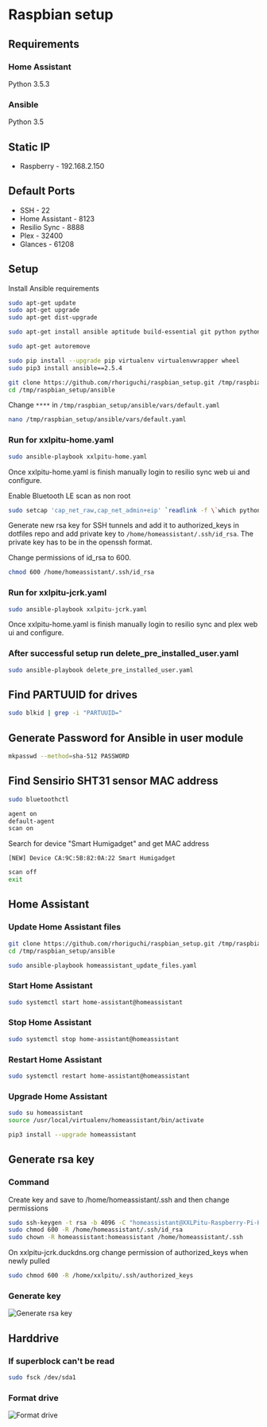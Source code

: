# Raspbian setup

## Requirements

### Home Assistant
Python 3.5.3

### Ansible
Python 3.5

## Static IP

- Raspberry - 192.168.2.150

## Default Ports

- SSH - 22
- Home Assistant - 8123
- Resilio Sync - 8888
- Plex - 32400
- Glances - 61208

## Setup

Install Ansible requirements

```bash
sudo apt-get update
sudo apt-get upgrade
sudo apt-get dist-upgrade

sudo apt-get install ansible aptitude build-essential git python python-apt python-dev python-pip python3 python3-apt python3-pip python3-venv rsync

sudo apt-get autoremove

sudo pip install --upgrade pip virtualenv virtualenvwrapper wheel
sudo pip3 install ansible==2.5.4
```

```bash
git clone https://github.com/rhoriguchi/raspbian_setup.git /tmp/raspbian_setup
cd /tmp/raspbian_setup/ansible
```

Change `****` in `/tmp/raspbian_setup/ansible/vars/default.yaml`

```bash
nano /tmp/raspbian_setup/ansible/vars/default.yaml
```

### Run for xxlpitu-home.yaml

```bash
sudo ansible-playbook xxlpitu-home.yaml
```

Once xxlpitu-home.yaml is finish manually login to resilio sync web ui and configure.

Enable Bluetooth LE scan as non root

```bash
sudo setcap 'cap_net_raw,cap_net_admin+eip' `readlink -f \`which python3\``
```

Generate new rsa key for SSH tunnels and add it to authorized_keys in dotfiles repo and add private key to `/home/homeassistant/.ssh/id_rsa`. The private key has to be in the openssh format.

Change permissions of id_rsa to 600.

```bash
chmod 600 /home/homeassistant/.ssh/id_rsa
```

### Run for xxlpitu-jcrk.yaml

```bash
sudo ansible-playbook xxlpitu-jcrk.yaml
```

Once xxlpitu-home.yaml is finish manually login to resilio sync and plex web ui and configure.

### After successful setup run delete_pre_installed_user.yaml

```bash
sudo ansible-playbook delete_pre_installed_user.yaml
```

## Find PARTUUID for drives

```bash
sudo blkid | grep -i "PARTUUID="
```

## Generate Password for Ansible in user module

```bash
mkpasswd --method=sha-512 PASSWORD
```

## Find Sensirio SHT31 sensor MAC address

```bash
sudo bluetoothctl

agent on
default-agent
scan on
```

Search for device "Smart Humigadget" and get MAC address

`[NEW] Device CA:9C:5B:82:0A:22 Smart Humigadget`

```bash
scan off
exit
```

## Home Assistant

### Update Home Assistant files

```bash
git clone https://github.com/rhoriguchi/raspbian_setup.git /tmp/raspbian_setup
cd /tmp/raspbian_setup/ansible

sudo ansible-playbook homeassistant_update_files.yaml
```

### Start Home Assistant

```bash
sudo systemctl start home-assistant@homeassistant
```

### Stop Home Assistant

```bash
sudo systemctl stop home-assistant@homeassistant
```

### Restart Home Assistant

```bash
sudo systemctl restart home-assistant@homeassistant
```

### Upgrade Home Assistant

```bash
sudo su homeassistant
source /usr/local/virtualenv/homeassistant/bin/activate

pip3 install --upgrade homeassistant
```

## Generate rsa key

### Command

Create key and save to /home/homeassistant/.ssh and then change permissions

```bash
sudo ssh-keygen -t rsa -b 4096 -C "homeassistant@XXLPitu-Raspberry-Pi-Home"
sudo chmod 600 -R /home/homeassistant/.ssh/id_rsa
sudo chown -R homeassistant:homeassistant /home/homeassistant/.ssh
```

On xxlpitu-jcrk.duckdns.org change permission of authorized_keys when newly pulled

```bash
sudo chmod 600 -R /home/xxlpitu/.ssh/authorized_keys
```

### Generate key

![Generate rsa key](images/Generate_rsa_key.png?raw=true)

## Harddrive

### If superblock can't be read

```bash
sudo fsck /dev/sda1
```

### Format drive

![Format drive](images/Format_drive.png?raw=true)
